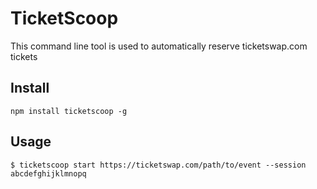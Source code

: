 # TicketScoop

This command line tool is used to automatically reserve ticketswap.com tickets

## Install

```
npm install ticketscoop -g
```

## Usage

```
$ ticketscoop start https://ticketswap.com/path/to/event --session abcdefghijklmnopq
```


